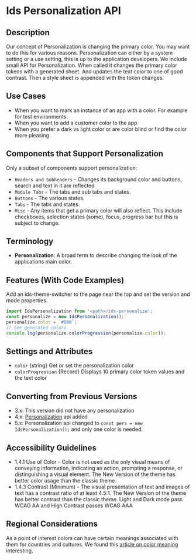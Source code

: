 # Ids Personalization API

## Description

Our concept of Personalization is changing the primary color. You may want to do this for various reasons.
Personalization can either by a system setting or a use setting, this is up to the application developers.
We include small API for Personalization. When called it changes the primary color tokens with a generated sheet.
And updates the text color to one of good contrast. Then a style sheet is appended with the token changes.

## Use Cases

- When you want to mark an instance of an app with a color. For example for test environments.
- When you want to add a customer color to the app
- When you prefer a dark vs light color or are color blind or find the color more pleasing

## Components that Support Personalization

Only a subset of components support personalization:

- `Headers and Subheaders` - Changes its background color and buttons, search and text in it are reflected
- `Module Tabs` - The tabs and sub tabs and states.
- `Buttons` - The various states.
- `Tabs` - The tabs and states.
- `Misc` - Any items that get a primary color will also reflect. This include checkboxes, selection states (some), focus, progress bar but this is subject to change.

## Terminology

- **Personalization**: A broad term to describe changing the look of the applications main color.

## Features (With Code Examples)

Add an ids-theme-switcher to the page near the top and set the version and mode properties.

```js
import IdsPersonalization from '<path>/ids-personalize';
const personalize = new IdsPersonalization();
personalize.color = `#800`;
// See generated colors
console.log(personalize.colorProgression(personalize.color));
```

## Settings and Attributes

- `color` {string} Get or set the personalization color
- `colorProgression` {Record} Displays 10 primary color token values and the text color

## Converting from Previous Versions

- 3.x: This version did not have any personalization
- 4.x: [Personalization](https://github.com/infor-design/enterprise/tree/main/src/components/personalize) api added
- 5.x: Personalization api changed to `const pers = new IdsPersonalization();` and only one color is needed.

## Accessibility Guidelines

- 1.4.1 Use of Color - Color is not used as the only visual means of conveying information, indicating an action, prompting a response, or distinguishing a visual element. The New Version of the theme has better color usage than the classic theme.
- 1.4.3 Contrast (Minimum) - The visual presentation of text and images of text has a contrast ratio of at least 4.5:1.   The New Version of the theme has better contrast than the classic theme. Light and Dark mode pass WCAG AA and High Contrast passes WCAG AAA

## Regional Considerations

As a point of interest colors can have certain meanings associated with them for countries and cultures. We found this [article on color meaning](https://www.shutterstock.com/blog/color-symbolism-and-meanings-around-the-world) interesting.
